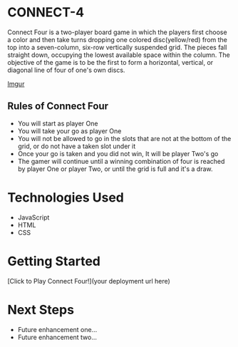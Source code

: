 # CONNECT-4
Connect Four is a two-player board game in which the players first choose a color and then take turns dropping one colored disc(yellow/red) from the top into a seven-column, six-row vertically suspended grid. The pieces fall straight down, occupying the lowest available space within the column. The objective of the game is to be the first to form a horizontal, vertical, or diagonal line of four of one's own discs.





[Imgur](https://i.imgur.com/JqLevWQ.png)

## Rules of Connect Four
* You will start as player One
* You will take your go as player One
* You will not be allowed to go in the slots that are not at the bottom of the grid, or do not have a taken slot under it
* Once your go is taken and you did not win, It will be player Two's go
* The gamer will continue until a winning combination of four is reached by player One or player Two, or until the grid is full and it's a draw.


# Technologies Used

- JavaScript
- HTML
- CSS

# Getting Started

[Click to Play Connect Four!](your deployment url here)

# Next Steps

- Future enhancement one...
- Future enhancement two... 